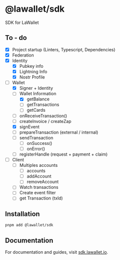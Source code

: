 # @lawallet/sdk

SDK for LaWallet

## To - do

- [x] Project startup (Linters, Typescript, Dependencies)
- [x] Federation
- [x] Identity
  - [x] Pubkey info
  - [x] Lightning Info
  - [x] Nostr Profile
- [ ] Wallet
  - [x] Signer + Identity
  - [ ] Wallet Information
    - [x] getBalance
    - [ ] getTransactions
    - [ ] getCards
  - [ ] onReceiveTransaction()
  - [ ] createInvoice / createZap
  - [x] signEvent
  - [ ] prepareTransaction (external / internal)
  - [ ] sendTransaction
    - [ ] onSuccess()
    - [ ] onError()
  - [ ] registerHandle (request + payment + claim)
- [ ] Client
  - [ ] Multiples accounts
    - [ ] accounts  
    - [ ] addAccount
    - [ ] removeAccount
  - [ ] Watch transactions
  - [ ] Create event filter
  - [ ] get Transaction (txId)

## Installation

```bash
pnpm add @lawallet/sdk
```

## Documentation

For documentation and guides, visit [sdk.lawallet.io](https://sdk.lawallet.io).
